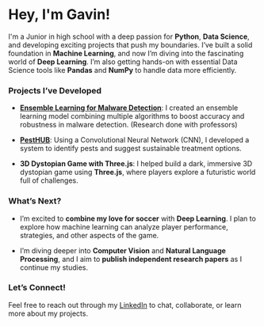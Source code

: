 # Hey, I'm Gavin! 

I'm a Junior in high school with a deep passion for **Python**, **Data Science**, and developing exciting projects that push my boundaries. I’ve built a solid foundation in **Machine Learning**, and now I’m diving into the fascinating world of **Deep Learning**. I’m also getting hands-on with essential Data Science tools like **Pandas** and **NumPy** to handle data more efficiently.

### Projects I’ve Developed

- [**Ensemble Learning for Malware Detection**](https://github.com/GoosieGav/Ensemble-Learning-for-Malware-Classification): I created an ensemble learning model combining multiple algorithms to boost accuracy and robustness in malware detection. (Research done with professors)
  
- [**PestHUB**](https://github.com/GoosieGav/PestHub): Using a Convolutional Neural Network (CNN), I developed a system to identify pests and suggest sustainable treatment options. 

- **3D Dystopian Game with Three.js**: I helped build a dark, immersive 3D dystopian game using **Three.js**, where players explore a futuristic world full of challenges.

### What’s Next?

- I’m excited to **combine my love for soccer** with **Deep Learning**. I plan to explore how machine learning can analyze player performance, strategies, and other aspects of the game.
  
- I’m diving deeper into **Computer Vision** and **Natural Language Processing**, and I aim to **publish independent research papers** as I continue my studies.

### Let’s Connect! 

Feel free to reach out through my [LinkedIn](https://www.linkedin.com/in/goosiegav/) to chat, collaborate, or learn more about my projects.


